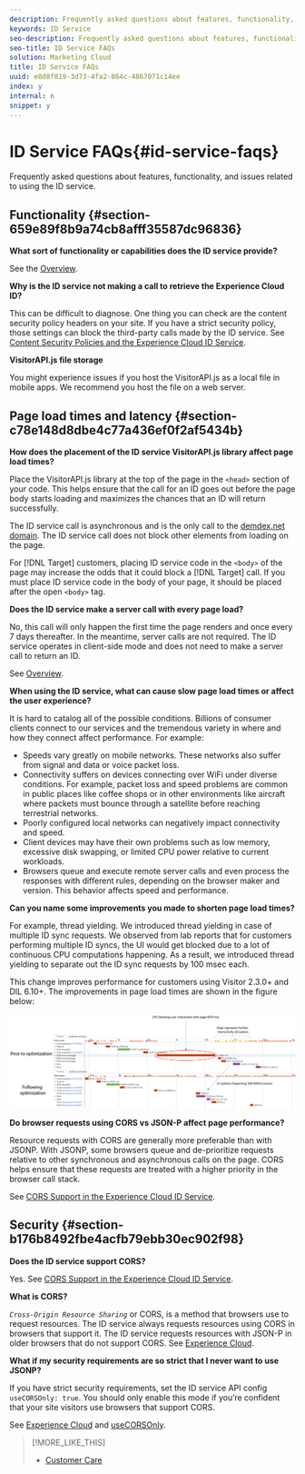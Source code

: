 ```yaml
---
description: Frequently asked questions about features, functionality, and issues related to using the ID service.
keywords: ID Service
seo-description: Frequently asked questions about features, functionality, and issues related to using the ID service.
seo-title: ID Service FAQs
solution: Marketing Cloud
title: ID Service FAQs
uuid: e8d8f819-3d73-4fa2-864c-4867071c14ee
index: y
internal: n
snippet: y
---
```


# ID Service FAQs{#id-service-faqs}

Frequently asked questions about features, functionality, and issues related to using the ID service.

## Functionality {#section-659e89f8b9a74cb8afff35587dc96836}

**What sort of functionality or capabilities does the ID service provide?**

See the [Overview](../mcvid-introduction/mcvid-introduction.md#concept-f5a14de0a66f496587c73dc06391b278).

**Why is the ID service not making a call to retrieve the Experience Cloud ID?**

This can be difficult to diagnose. One thing you can check are the content security policy headers on your site. If you have a strict security policy, those settings can block the third-party calls made by the ID service. See [Content Security Policies and the Experience Cloud ID Service](../mcvid-reference/mcvid-csp.md#concept-968c423a7392479db0a0d821ae9783e3).

**VisitorAPI.js file storage**

You might experience issues if you host the VisitorAPI.js as a local file in mobile apps. We recommend you host the file on a web server.

## Page load times and latency {#section-c78e148d8dbe4c77a436ef0f2af5434b}

**How does the placement of the ID service VisitorAPI.js library affect page load times?**

Place the VisitorAPI.js library at the top of the page in the `<head>` section of your code. This helps ensure that the call for an ID goes out before the page body starts loading and maximizes the chances that an ID will return successfully.

The ID service call is asynchronous and is the only call to the [demdex.net domain](https://marketing.adobe.com/resources/help/en_US/aam/demdex-calls.html). The ID service call does not block other elements from loading on the page.

For [!DNL Target] customers, placing ID service code in the `<body>` of the page may increase the odds that it could block a [!DNL Target] call. If you must place ID service code in the body of your page, it should be placed after the open `<body>` tag.

**Does the ID service make a server call with every page load?**

No, this call will only happen the first time the page renders and once every 7 days thereafter. In the meantime, server calls are not required. The ID service operates in client-side mode and does not need to make a server call to return an ID.

See [Overview](../mcvid-introduction/mcvid-introduction.md#concept-f5a14de0a66f496587c73dc06391b278).

**When using the ID service, what can cause slow page load times or affect the user experience?**

It is hard to catalog all of the possible conditions. Billions of consumer clients connect to our services and the tremendous variety in where and how they connect affect performance. For example:

* Speeds vary greatly on mobile networks. These networks also suffer from signal and data or voice packet loss. 
* Connectivity suffers on devices connecting over WiFi under diverse conditions. For example, packet loss and speed problems are common in public places like coffee shops or in other environments like aircraft where packets must bounce through a satellite before reaching terrestrial networks. 
* Poorly configured local networks can negatively impact connectivity and speed. 
* Client devices may have their own problems such as low memory, excessive disk swapping, or limited CPU power relative to current workloads. 
* Browsers queue and execute remote server calls and even process the responses with different rules, depending on the browser maker and version. This behavior affects speed and performance.

**Can you name some improvements you made to shorten page load times?**

For example, thread yielding. We introduced thread yielding in case of multiple ID sync requests. We observed from lab reports that for customers performing multiple ID syncs, the UI would get blocked due to a lot of continuous CPU computations happening. As a result, we introduced thread yielding to separate out the ID sync requests by 100 msec each.

This change improves performance for customers using Visitor 2.3.0+ and DIL 6.10+. The improvements in page load times are shown in the figure below:

![](assets/id_sync_improvements_copy.png)

**Do browser requests using CORS vs JSON-P affect page performance?**

Resource requests with CORS are generally more preferable than with JSONP. With JSONP, some browsers queue and de-prioritize requests relative to other synchronous and asynchronous calls on the page. CORS helps ensure that these requests are treated with a higher priority in the browser call stack.

See [CORS Support in the Experience Cloud ID Service](../mcvid-reference/mcvid-cors.md#concept-6c280446990d46d88ba9da15d2dcc758).

## Security {#section-b176b8492fbe4acfb79ebb30ec902f98}

**Does the ID service support CORS?**

Yes. See [CORS Support in the Experience Cloud ID Service](../mcvid-reference/mcvid-cors.md#concept-6c280446990d46d88ba9da15d2dcc758).

**What is CORS?**

*`Cross-Origin Resource Sharing`* or CORS, is a method that browsers use to request resources. The ID service always requests resources using CORS in browsers that support it. The ID service requests resources with JSON-P in older browsers that do not support CORS. See [Experience Cloud](../mcvid-reference/mcvid-cors.md#concept-6c280446990d46d88ba9da15d2dcc758).

**What if my security requirements are so strict that I never want to use JSONP?**

If you have strict security requirements, set the ID service API config `useCORSOnly: true`. You should only enable this mode if you’re confident that your site visitors use browsers that support CORS.

See [Experience Cloud](../mcvid-reference/mcvid-cors.md#concept-6c280446990d46d88ba9da15d2dcc758) and [useCORSOnly](../mcvid-library/mcvid-function-vars/mcvid-use-cors-only.md#reference-8a9a143d838b48d6b23329b84b13e1fa). 

>[!MORE_LIKE_THIS]
>
>* [Customer Care](https://helpx.adobe.com/marketing-cloud/contact-support.html)
